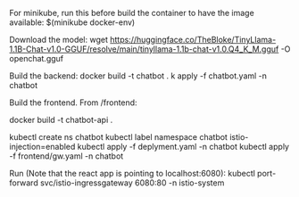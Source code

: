 For minikube, run this before build the container to have the image available:
$(minikube docker-env)

Download the model: 
wget https://huggingface.co/TheBloke/TinyLlama-1.1B-Chat-v1.0-GGUF/resolve/main/tinyllama-1.1b-chat-v1.0.Q4_K_M.gguf -O openchat.gguf

Build the backend:
docker build -t chatbot .
k apply -f chatbot.yaml -n chatbot

Build the frontend. From /frontend: 

docker build -t chatbot-api .

kubectl create ns chatbot
kubectl label namespace chatbot istio-injection=enabled
kubectl apply -f deplyment.yaml -n chatbot
kubectl apply -f frontend/gw.yaml -n chatbot


Run (Note that the react app is pointing to localhost:6080): 
kubectl port-forward svc/istio-ingressgateway 6080:80 -n istio-system
